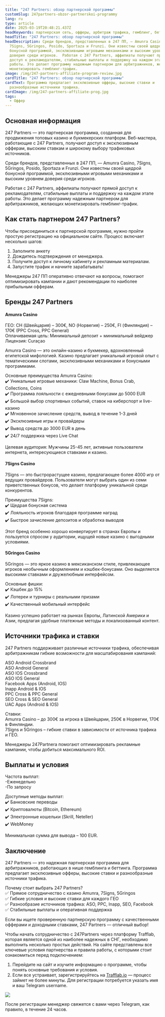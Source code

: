 ```yaml
---
title: "247 Partners: обзор партнерской программы"
customSlug: 247partners-obzor-partnerskoi-programmy
lang: ru
type: article
date: 2025-03-19T20:48:21.437Z
headKeywords: партнерская сеть, офферы, арбитраж трафика, гемблинг, беттинг
headTitle: "247 Partners: обзор партнерской программы"
headDescription: Среди брендов, представленных в 247 ПП, — Amunra Casino,
  7Signs, 5Gringos, Posido, Sportaza и Frunzi. Они известны своей щедрой
  бонусной программой, эксклюзивными игровыми механиками и высоким уровнем
  доверия среди игроков.  Работая с 247 Partners, аффилиаты получают прямой
  доступ к рекламодателям, стабильные выплаты и поддержку на каждом этапе
  работы. Это делает программу надежным партнером для арбитражников, желающих
  монетизировать гемблинг-трафик.
image: /img/247-partners-affiliate-program-review.jpg
cardTitle: "247 Partners: обзор партнерской программы"
cardText: Программа предлагает эксклюзивные офферы, высокие ставки и
  разнообразные источники трафика.
cardImage: /img/247-partners-affiliate-prog.jpg
tags:
  - Оффер
---
```

## Основная информация

247 Partners — это партнерская программа, созданная для продвижения топовых казино и букмекерских платформ. Веб-мастера, работающие с 247 Partners, получают доступ к эксклюзивным офферам, высоким ставкам и широкому выбору трафиковых источников.

Среди брендов, представленных в 247 ПП, — Amunra Casino, 7Signs, 5Gringos, Posido, Sportaza и Frunzi. Они известны своей щедрой бонусной программой, эксклюзивными игровыми механиками и высоким уровнем доверия среди игроков.

Работая с 247 Partners, аффилиаты получают прямой доступ к рекламодателям, стабильные выплаты и поддержку на каждом этапе работы. Это делает программу надежным партнером для арбитражников, желающих монетизировать гемблинг-трафик.



## Как стать партнером 247 Partners?

Чтобы присоединиться к партнерской программе, нужно пройти простую регистрацию на официальном сайте. Процесс включает несколько шагов:

1. Заполните анкету
2. Дождитесь подтверждения от менеджера.
3. Получите доступ к личному кабинету и рекламным материалам.
4. Запустите трафик и начните зарабатывать!

Менеджеры 247 ПП оперативно отвечают на вопросы, помогают оптимизировать кампании и дают рекомендации по наиболее прибыльным офферам.



## Бренды 247 Partners

#### Amunra Casino

ГЕО: CH (Швейцария) – 300€, NO (Норвегия) – 250€, FI (Финляндия) – 170€ (PPC Cross, PPC General)\
Оплачиваемая цель: Минимальный депозит + минимальный вейджер\
Лицензия: Curaçao

Amunra Casino — это онлайн-казино и букмекер, вдохновленный египетской мифологией. Казино предлагает уникальный игровой опыт с тематическими слотами, эксклюзивными механиками и бонусными программами.

Основные преимущества Amunra Casino:\
✔️ Уникальные игровые механики: Claw Machine, Bonus Crab, Collections, Coins\
✔️ Программа лояльности с ежедневными бонусами до 5000 EUR\
✔️ Большой выбор спортивных событий, ставок на киберспорт и live-казино\
✔️ Мгновенное зачисление средств, вывод в течение 1-3 дней\
✔️ Эксклюзивные игры и провайдеры\
✔️ Вывод средств до 3000 EUR в день\
✔️ 24/7 поддержка через Live Chat

Целевая аудитория: Мужчины 25-45 лет, активные пользователи интернета, интересующиеся ставками и казино.



#### 7Signs Casino

7Signs — это быстрорастущее казино, предлагающее более 4000 игр от ведущих провайдеров. Пользователи могут выбрать один из семи приветственных бонусов, что делает платформу уникальной среди конкурентов.

Преимущества 7Signs:\
✔️ Щедрая бонусная система\
✔️ Лояльность игроков благодаря программе наград\
✔️ Быстрое зачисление депозитов и обработка выводов

Этот бренд особенно хорошо конвертирует в странах Европы и пользуется спросом у аудитории, ищущей новые казино с выгодными условиями.



#### 5Gringos Casino

5Gringos — это яркое казино в мексиканском стиле, привлекающее игроков необычным оформлением и кэшбек-бонусами. Оно выделяется высокими ставками и дружелюбным интерфейсом.

Основные фишки:\
✔️ Кэшбек до 15%\
✔️ Лотереи и турниры с реальными призами\
✔️ Качественный мобильный интерфейс

Казино успешно работает на рынках Европы, Латинской Америки и Азии, предлагая удобные платежные методы и локализованный контент.



## Источники трафика и ставки

247 Partners поддерживает различные источники трафика, обеспечивая арбитражникам гибкие возможности для масштабирования кампаний:

ASO Android Crossbrand\
ASO Android General\
ASO IOS Crossbrand\
ASO IOS General\
Facebook Apps (Android, IOS)\
Inapp Android & IOS\
PPC Cross & PPC General\
SEO Cross & SEO General\
UAC Apps (Android & IOS)

Ставки:\
Amunra Casino – до 300€ за игрока в Швейцарии, 250€ в Норвегии, 170€ в Финляндии.\
7Signs и 5Gringos – гибкие ставки в зависимости от источника трафика и ГЕО.

Менеджеры 247Partnera помогают оптимизировать рекламные кампании, чтобы добиться максимального ROI.



## Выплаты и условия

Частота выплат:\
-Еженедельно\
-По запросу

Доступные методы выплат:\
✔️ Банковские переводы\
✔️ Криптовалюты (Bitcoin, Ethereum)\
✔️ Электронные кошельки (Skrill, Neteller)\
✔️ WebMoney

Минимальная сумма для вывода – 100 EUR.



## Заключение

247 Partners — это надежная партнерская программа для арбитражников, работающих в нише гемблинга и беттинга. Программа предлагает эксклюзивные офферы, высокие ставки и разнообразные источники трафика.



Почему стоит выбрать 247 Partners?\
✅ Прямое сотрудничество с казино Amunra, 7Signs, 5Gringos\
✅ Гибкие условия и высокие ставки для каждого ГЕО\
✅ Разнообразие источников трафика: ASO, PPC, Inapp, SEO, Facebook\
✅ Стабильные выплаты и оперативная поддержка

Если вы ищете проверенную партнерскую программу с качественными офферами и доходными ставками, 247 Partners — отличный выбор! 



Чтобы начать сотрудничество с 247Partners через платформу Trafflab, которая является одной из наиболее надежных в СНГ, необходимо выполнить несколько простых действий. На сайте представлены все ключевые условия партнерства и правила работы, с которыми стоит ознакомиться перед подключением:

1. Перейдите на сайт и изучите информацию о программе, чтобы понять основные требования и условия.
2. Если все устраивает, зарегистрируйтесь на [Trafflab.io](https://traflab.io/) — процесс займет не более минуты. Для регистрации потребуется указать имя и ваш Telegram username.

![](https://lh7-rt.googleusercontent.com/docsz/AD_4nXcWjZs5zHXequTxhXNeXzl1rSgl1hxProqfPPwc0gR0BqDXOm5c5AStGOn9wMMyy15rf4--HCO762zkO1bLty0n9kBRxlT0s-VAnOk7MeLbbTGQ6yroY-IXvJCSGpkjTzo?key=Sk4dhU01fGTrWXXmHqtT-zw8)

После регистрации менеджер свяжется с вами через Telegram, как правило, в течение 24 часов.